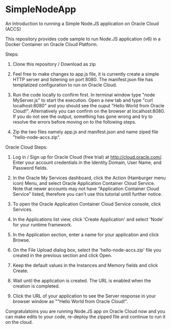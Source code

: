 # SimpleNodeApp
An Introduction to running a Simple Node.JS application on Oracle Cloud (ACCS)

This repository provides code sample to run Node.JS application (v6) in a Docker Container on Oracle Cloud Platform.

Steps:

1. Clone this repository / Download as zip 

2. Feel free to make changes to app.js file, it is currently create a simple HTTP server and listening on port 8080. The manifest.json file has templatized configuration to run on Oracle Cloud. 

3. Run the code locally to confirm first. In terminal window type "node MyServer.js" to start the execution. Open a new tab and type "curl localhost:8080" and you should see the ouput "Hello World from Oracle Cloud!". Alternatively you can confirm on the browser at localhost:8080. If you do not see the output, something has gone wrong and try to resolve the errors before moving on to the following steps.

2. Zip the two files namely app.js and manifest.json and name ziped file "hello-node-accs.zip".

Oracle Cloud Steps:

1. Log in / Sign up for Oracle Cloud (free trial) at http://cloud.oracle.com/. Enter your account credentials in the Identity Domain, User Name, and Password fields.

2. In the Oracle My Services dashboard, click the Action (Hamburger menu icon) Menu, and select Oracle Application Container Cloud Service. Note that newer accounts may not have "Application Container Cloud Service" listed, therefore you can't use this tutorial untill further notice.

3. To open the Oracle Application Container Cloud Service console, click Services.

4. In the Applications list view, click 'Create Application' and select 'Node' for your runtime framework.

5. In the Application section, enter a name for your application and click Browse.

6. On the File Upload dialog box, select the 'hello-node-accs.zip' file you created in the previous section and click Open.

7. Keep the default values in the Instances and Memory fields and click Create.

8. Wait until the application is created. The URL is enabled when the creation is completed.

9. Click the URL of your application to see the Server response in your browser window as ""Hello World from Oracle Cloud!".

Congratulatoins you are running Node.JS app on Oracle Cloud now and you can make edits to your code, re-deploy the zipped file and continue to run it on the cloud.
